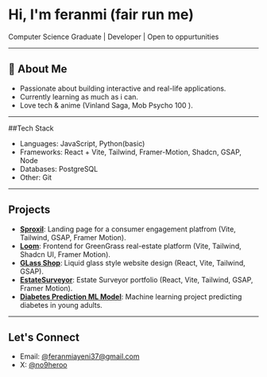 # Hi, I'm feranmi (fair run me)

Computer Science Graduate | Developer | Open to oppurtunities

---

## 🚀 About Me
- Passionate about building interactive and real-life applications.
- Currently learning as much as i can.
- Love tech & anime (Vinland Saga, Mob Psycho 100 ).


---

##Tech Stack
- Languages: JavaScript, Python(basic)
- Frameworks: React + Vite, Tailwind, Framer-Motion, Shadcn, GSAP, Node
- Databases: PostgreSQL
- Other: Git
---

## Projects
- [**Sproxil**](https://github.com/wailee2/sproxil): Landing page for a consumer engagement platfrom (Vite, Tailwind, GSAP, Framer Motion).
- [**Loom**](https://github.com/wailee2/loom): Frontend for GreenGrass real-estate platform (Vite, Tailwind, Shadcn UI, Framer Motion).
- [**GLass Shop**](https://glassy-five.vercel.app/): Liquid glass style website design (React, Vite, Tailwind, GSAP).
- [**EstateSurveyor**](https://estatesurveyor.vercel.app/): Estate Surveyor portfolio (React, Vite, Tailwind, GSAP, Framer Motion).
- [**Diabetes Prediction ML Model**](#): Machine learning project predicting diabetes in young adults.

---

## Let's Connect
- Email: [@feranmiayeni37@gmail.com](mailto:feranmiayeni37@gmail.com)
- X: [@no9heroo](https://x.com/no9heroo)

